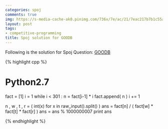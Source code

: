 ```yaml
---
categories: spoj
comments: true
img: https://s-media-cache-ak0.pinimg.com/736x/7e/ac/21/7eac217b7b1c55ab7fd56758e4e181be.jpg
layout: post
tags:
- competitive-programming
title: Spoj solution for GOODB
---
```


Following is the solution for Spoj Question: [GOODB](http://www.spoj.com/problems/GOODB/)

{% highlight cpp %}
####
#	Python2.7
####
fact = [1]
i = 1
while i < 301 :
	n = fact[i-1] * i
	fact.append( n )
	i += 1
 
n , w , t , r = ( int(x) for x in raw_input().split() )
ans = fact[n] / ( fact[w] * fact[t] * fact[r] )
ans = ans % 1000000007
print ans

{% endhighlight %}